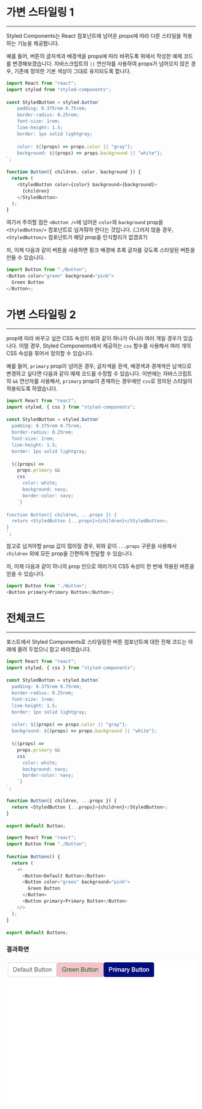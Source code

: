 # 가변 스타일링 1

---

Styled Components는 React 컴포넌트에 넘어온 props에 따라 다른 스타일을 적용하는 기능을 제공합니다.

예를 들어, 버튼의 글자색과 배경색을 props에 따라 바뀌도록 위에서 작성한 예제 코드를 변경해보겠습니다. 자바스크립트의 `||` 연산자를 사용하여 props가 넘어오지 않은 경우, 기존에 정의한 기본 색상이 그대로 유지되도록 합니다.

```javascript
import React from "react";
import styled from "styled-components";

const StyledButton = styled.button`
    padding: 0.375rem 0.75rem;
    border-radius: 0.25rem;
    font-size: 1rem;
    line-height: 1.5;
    border: 1px solid lightgray;

    color: ${(props) => props.color || "gray"};
    background: ${(props) => props.background || "white"};
`;

function Button({ children, color, background }) {
  return (
    <StyledButton color={color} background={background}>
      {children}
    </StyledButton>
  );
}
```

여기서 주의할 점은 `<Button />`에 넘어온 `color`와 `background` prop을 `<StyledButton/>` 컴포넌트로 넘겨줘야 한다는 것입니다. (그러지 않을 경우, `<StyledButton/>` 컴포넌트가 해당 prop을 인식할리가 없겠죠?)

자, 이제 다음과 같이 버튼을 사용하면 핑크 배경에 초록 글자를 갖도록 스타일된 버튼을 만들 수 있습니다.

```javascript
import Button from "./Button";
<Button color="green" background="pink">
  Green Button
</Button>;
```

# 가변 스타일링 2

---

prop에 따라 바꾸고 싶은 CSS 속성이 위와 같이 하나가 아니라 여러 개일 경우가 있습니다. 이럴 경우, Styled Components에서 제공하는 `css` 함수를 사용해서 여러 개의 CSS 속성을 묶어서 정의할 수 있습니다.

예를 들어, `primary` prop이 넘어온 경우, 글자색을 흰색, 배경색과 경계색은 남색으로 변경하고 싶다면 다음과 같이 예제 코드를 수정할 수 있습니다. 이번에는 자바스크립트의 `&&` 연산자를 사용해서, `primary` prop이 존재하는 경우에만 `css`로 정의된 스타일이 적용되도록 하였습니다.

```javascript
import React from "react";
import styled, { css } from "styled-components";

const StyledButton = styled.button`
  padding: 0.375rem 0.75rem;
  border-radius: 0.25rem;
  font-size: 1rem;
  line-height: 1.5;
  border: 1px solid lightgray;

  ${(props) =>
    props.primary &&
    css`
      color: white;
      background: navy;
      border-color: navy;
    `}
    
function Button({ children, ...props }) {
  return <StyledButton {...props}>{children}</StyledButton>;
}
`;
```

참고로 넘겨야할 prop 값이 많아질 경우, 위와 같이 `...props` 구문을 사용해서 `children` 외에 모든 prop을 간편하게 전달할 수 있습니다.

자, 이제 다음과 같이 하나의 prop 만으로 여러가지 CSS 속성이 한 번에 적용된 버튼을 얻을 수 있습니다.

```javascript
import Button from "./Button";
<Button primary>Primary Button</Button>;
```

# 전체코드

---

포스트에서 Styled Components로 스타일링한 버튼 컴포넌트에 대한 전체 코드는 아래에 올려 두었으니 참고 바라겠습니다.

<!-- Button.js-->

```javascript
import React from "react";
import styled, { css } from "styled-components";

const StyledButton = styled.button`
  padding: 0.375rem 0.75rem;
  border-radius: 0.25rem;
  font-size: 1rem;
  line-height: 1.5;
  border: 1px solid lightgray;

  color: ${(props) => props.color || "gray"};
  background: ${(props) => props.background || "white"};

  ${(props) =>
    props.primary &&
    css`
      color: white;
      background: navy;
      border-color: navy;
    `}
`;

function Button({ children, ...props }) {
  return <StyledButton {...props}>{children}</StyledButton>;
}

export default Button;
```

<!--Buttons.js-->

```javascript
import React from "react";
import Button from "./Button";

function Buttons() {
  return (
    <>
      <Button>Default Button</Button>
      <Button color="green" background="pink">
        Green Button
      </Button>
      <Button primary>Primary Button</Button>
    </>
  );
}

export default Buttons;
```

### 결과화면

![버튼이미지](./Buttonimg.png)
